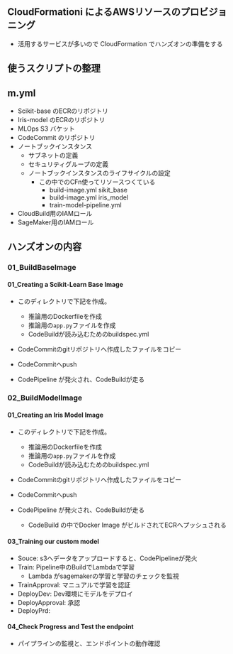 ## CloudFormationi によるAWSリソースのプロビジョニング
- 活用するサービスが多いので CloudFormation でハンズオンの準備をする

## 使うスクリプトの整理
## m.yml
- Scikit-base のECRのリポジトリ
- Iris-model のECRのリポジトリ
- MLOps S3 バケット
- CodeCommit のリポジトリ
- ノートブックインスタンス
    - サブネットの定義
    - セキュリティグループの定義
    - ノートブックインスタンスのライフサイクルの設定
        -  この中でのCFn使ってリソースつくている
            - build-image.yml sikit_base
            - build-image.yml iris_model
            - train-model-pipeline.yml 
- CloudBuild用のIAMロール
- SageMaker用のIAMロール



## ハンズオンの内容
### 01_BuildBaseImage
#### 01_Creating a Scikit-Learn Base Image
- このディレクトリで下記を作成。
    - 推論用のDockerfileを作成
    - 推論用の`app.py`ファイルを作成
    - CodeBuildが読み込むためのbuildspec.yml

- CodeCommitのgitリポジトリへ作成したファイルをコピー
- CodeCommitへpush
- CodePipeline が発火され、CodeBuildが走る

### 02_BuildModelImage
#### 01_Creating an Iris Model Image
- このディレクトリで下記を作成。
    - 推論用のDockerfileを作成
    - 推論用の`app.py`ファイルを作成
    - CodeBuildが読み込むためのbuildspec.yml

- CodeCommitのgitリポジトリへ作成したファイルをコピー
- CodeCommitへpush
- CodePipeline が発火され、CodeBuildが走る
    - CodeBuild の中でDocker Image がビルドされてECRへプッシュされる
 
 #### 03_Training our custom model 
 - Souce: s3へデータをアップロードすると、CodePipelineが発火
 - Train: Pipeline中のBuildでLambdaで学習
    - Lambda がsagemakerの学習と学習のチェックを監視
 - TrainApproval: マニュアルで学習を認証
 - DeployDev: Dev環境にモデルをデプロイ
 - DeployApproval: 承認
 - DeployPrd:
 #### 04_Check Progress and Test the endpoint
 - パイプラインの監視と、エンドポイントの動作確認
